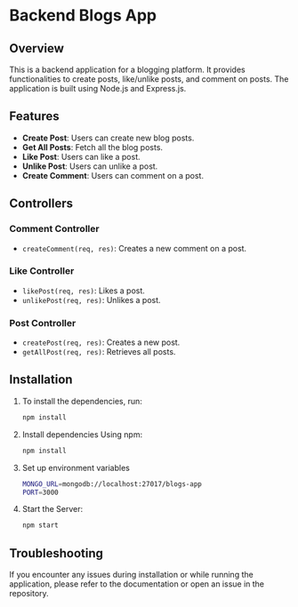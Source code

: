 # Backend Blogs App

## Overview
This is a backend application for a blogging platform. It provides functionalities to create posts, like/unlike posts, and comment on posts. The application is built using Node.js and Express.js.

## Features
- **Create Post**: Users can create new blog posts.
- **Get All Posts**: Fetch all the blog posts.
- **Like Post**: Users can like a post.
- **Unlike Post**: Users can unlike a post.
- **Create Comment**: Users can comment on a post.

## Controllers
### Comment Controller
- `createComment(req, res)`: Creates a new comment on a post.

### Like Controller
- `likePost(req, res)`: Likes a post.
- `unlikePost(req, res)`: Unlikes a post.

### Post Controller
- `createPost(req, res)`: Creates a new post.
- `getAllPost(req, res)`: Retrieves all posts.

## Installation
1. To install the dependencies, run:
    ```bash
    npm install
2.   Install dependencies
        Using npm:
     ```bash
     npm install
3. Set up environment variables
    ```bash
    MONGO_URL=mongodb://localhost:27017/blogs-app
    PORT=3000
4. Start the Server:
    ```bash
    npm start

## Troubleshooting
If you encounter any issues during installation or while running the application, please refer to the documentation or open an issue in the repository.
